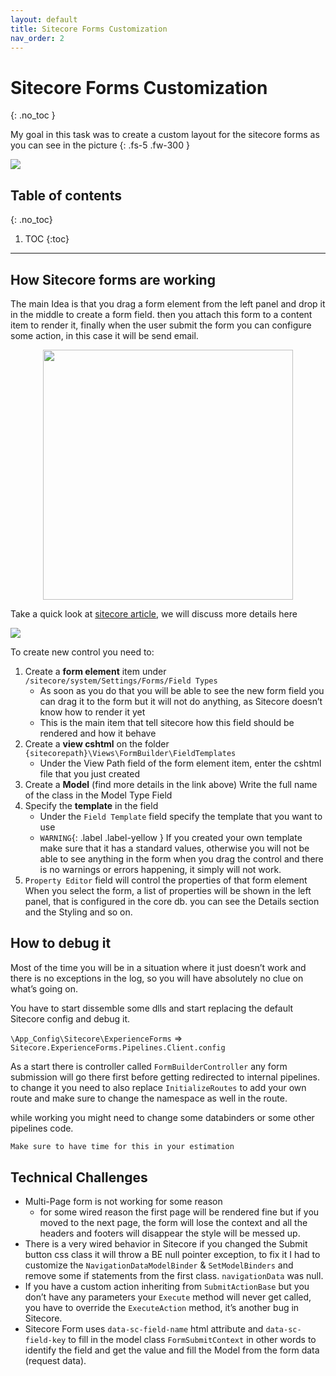 ```yaml
---
layout: default
title: Sitecore Forms Customization
nav_order: 2
---
```


# Sitecore Forms Customization
{: .no_toc }

My goal in this task was to create a custom layout for the sitecore forms as you can see in the picture
{: .fs-5 .fw-300 }


![](/SitecoreBlog/assets/images/529dddab-8f57-4169-864b-70804bb6ddd2.png)


## Table of contents
{: .no_toc}

1. TOC
{:toc}

---

## How Sitecore forms are working

The main Idea is that you drag a form element from the left panel and drop it in the middle to create a form field. then you attach this form to a content item to render it, finally when the user submit the form you can configure some action, in this case it will be send email. 

<img style="width:400px;margin: auto;display: block;" 
     src="/SitecoreBlog/assets/images/3d22fd22-f60c-40e0-95d5-d64515ab996a.png">

Take a quick look at [sitecore article](https://doc.sitecore.com/developers/91/sitecore-experience-manager/en/walkthrough--creating-a-custom-submit-action.html), we will discuss more details here 

![](/SitecoreBlog/assets/images/4f1bf06d-9acf-43b2-bba1-24015a89cb32.png)

To create new control you need to:

1.  Create a **form element** item under `/sitecore/system/Settings/Forms/Field Types`
    -  As soon as you do that you will be able to see the new form field you can drag it to the form but it will not do anything, as Sitecore doesn’t know how to render it yet
    -  This is the main item that tell sitecore how this field should be rendered and how it behave  
1.  Create a **view cshtml** on the folder `{sitecorepath}\Views\FormBuilder\FieldTemplates`
    -  Under the View Path field of the form element item, enter the cshtml file that you just created
1.  Create a **Model** (find more details in the link above)
Write the full name of the class in the Model Type Field 
1.  Specify the **template** in the field
    -  Under the `Field Template` field specify the template that you want to use 
    - `WARNING`{: .label .label-yellow } If you created your own template make sure that it has a standard values, otherwise you will not be able to see anything 
in the form when you drag the control and there is no warnings or errors happening, it simply will not work.   
1.  `Property Editor` field will control the properties of that form element
When you select the form, a list of properties will be shown in the left panel, that is configured in the core db. you can see the Details section and the Styling and so on.

## How to debug it

Most of the time you will be in a situation where it just doesn’t work and there is no exceptions in the log, so you will have absolutely no clue on what’s going on. 

You have to start dissemble some dlls and start replacing the default Sitecore config and debug it. 

`\App_Config\Sitecore\ExperienceForms` => `Sitecore.ExperienceForms.Pipelines.Client.config`

As a start there is controller called `FormBuilderController` any form submission will go there first before getting redirected to internal pipelines. to change it you need to also replace `InitializeRoutes` to add your own route and make sure to change the namespace as well in the route.

while working you might need to change some databinders or some other pipelines code. 

```scss
Make sure to have time for this in your estimation
```

## Technical Challenges
-  Multi-Page form is not working for some reason
    -  for some wired reason the first page will be rendered fine but if you moved to the next page, the form will lose the context and all the headers and footers will disappear the style will be messed up.
-  There is a very wired behavior in Sitecore if you changed the Submit button css class it will throw a BE null pointer exception, to fix it I had to customize the `NavigationDataModelBinder` & `SetModelBinders` and remove some if statements from the first class. `navigationData` was null.
-  If you have a custom action inheriting from `SubmitActionBase` but you don’t have any parameters your `Execute` method will never get called, you have to override the `ExecuteAction` method, it’s another bug in Sitecore.
-  Sitecore Form uses `data-sc-field-name` html attribute and `data-sc-field-key` to fill in the model class `FormSubmitContext` in other words to identify the field and get the value and fill the Model from the form data (request data).

